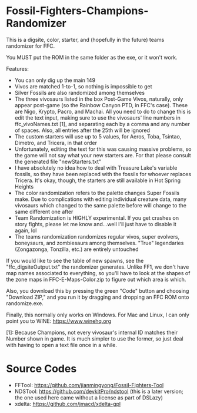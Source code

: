 # Fossil-Fighters-Champions-Randomizer
This is a digsite, color, starter, and (hopefully in the future) teams randomizer for FFC.

You MUST put the ROM in the same folder as the exe, or it won't work.

Features:
- You can only dig up the main 149
- Vivos are matched 1-to-1, so nothing is impossible to get
- Silver Fossils are also randomized among themselves
- The three vivosaurs listed in the box Post-Game Vivos, naturally, only appear post-game (so
  the Rainbow Canyon PTD, in FFC's case). These are Nigo, Krypto, Pacro, and Machai. All you
  need to do to change this is edit the text input, making sure to use the vivosaurs' line
  numbers in ffc_vivoNames.txt [1], and separating each by a comma and any number of spaces.
  Also, all entries after the 25th will be ignored
- The custom starters will use up to 5 values, for Aeros, Toba, Tsintao, Dimetro, and
  Tricera, in that order
- Unfortunately, editing the text for this was causing massive problems, so the game will
  not say what your new starters are. For that please consult the generated file
  "newStarters.txt"
- I have absolutely no idea how to deal with Treasure Lake's variable fossils, so they have
  been replaced with the fossils for whoever replaces Tricera. It's okay, though, the
  starters are still available in Hot Spring Heights
- The color randomization refers to the palette changes Super Fossils make. Due to
  complications with editing individual creature data, many vivosaurs which changed to
  the same palette before will change to the same different one after
- Team Randomization is HIGHLY experimental. If you get crashes on story fights, please
  let me know and...well I'll just have to disable it again, lol
- The teams randomization randomizes regular vivos, super evolvers, boneysaurs, and
  zombiesaurs among themselves. "True" legendaries (Zongazonga, Tonzilla, etc.) are
  entirely untouched
   
If you would like to see the table of new spawns, see the "ffc_digsiteOutput.txt" the
randomizer generates. Unlike FF1, we don't have map names associated to everything, so
you'll have to look at the shapes of the zone maps in FFC-E-Maps-Color.zip to figure out
which area is which.

Also, you download this by pressing the green "Code" button and choosing "Download ZIP," and
you run it by dragging and dropping an FFC ROM onto randomize.exe.

Finally, this normally only works on Windows. For Mac and Linux, I can only point you to
WINE: https://www.winehq.org

[1]: Because Champions, not every vivosaur's internal ID matches their Number shown in game.
It is much simpler to use the former, so just deal with having to open a text file once in 
a while.

# Source Codes
- FFTool: https://github.com/jianmingyong/Fossil-Fighters-Tool
- NDSTool: https://github.com/devkitPro/ndstool (this is a later version; the one used here came without a license as part of DSLazy)
- xdelta: https://github.com/jmacd/xdelta-gpl

